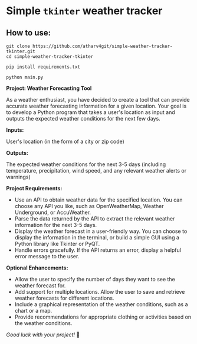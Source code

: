 # Simple `tkinter` weather tracker
## How to use:
```commandline
git clone https://github.com/atharv4git/simple-weather-tracker-tkinter.git
cd simple-weather-tracker-tkinter
```
```commandline
pip install requirements.txt
```
```commandline
python main.py
```

__Project: Weather Forecasting Tool__

As a weather enthusiast, you have decided to create a tool that can provide accurate weather forecasting information for a given location. Your goal is to develop a Python program that takes a user's location as input and outputs the expected weather conditions for the next few days.

__Inputs:__

User's location (in the form of a city or zip code)

__Outputs:__

The expected weather conditions for the next 3-5 days (including temperature, precipitation, wind speed, and any relevant weather alerts or warnings)

__Project Requirements:__

- Use an API to obtain weather data for the specified location. You can choose any API you like, such as OpenWeatherMap, Weather Underground, or AccuWeather.
- Parse the data returned by the API to extract the relevant weather information for the next 3-5 days.
- Display the weather forecast in a user-friendly way. You can choose to display the information in the terminal, or build a simple GUI using a Python library like Tkinter or PyQT.
- Handle errors gracefully. If the API returns an error, display a helpful error message to the user.

__Optional Enhancements:__

- Allow the user to specify the number of days they want to see the weather forecast for.
- Add support for multiple locations. Allow the user to save and retrieve weather forecasts for different locations.
- Include a graphical representation of the weather conditions, such as a chart or a map.
- Provide recommendations for appropriate clothing or activities based on the weather conditions.

*Good luck with your project!* 🥳